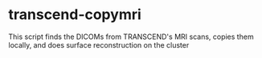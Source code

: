 transcend-copymri
=================

This script finds the DICOMs from TRANSCEND's MRI scans, copies them locally, and does surface reconstruction on the cluster
